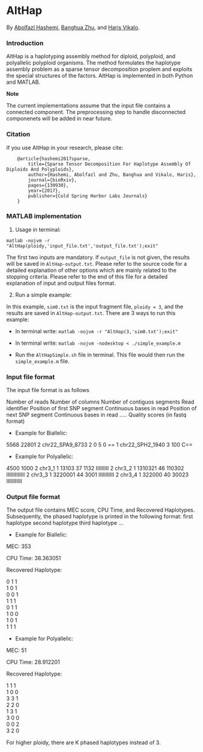 # AltHap
By [Abolfazl Hashemi](https://www.linkedin.com/in/abolfazlh/), [Banghua Zhu](https://github.com/13aeon), and [Haris Vikalo](http://users.ece.utexas.edu/~hvikalo/).

### Introduction

AltHap is a haplotyping assembly method for diploid, polyploid, and polyallelic polyploid organisms. The method formulates the haplotype assembly problem as a sparse tensor decomposition proplem and exploits the special structures of the factors.
AltHap is implemented in both Python and MATLAB. 

**Note**

The current implementations assume that the input file contains a connected component. The preprocessing step to handle disconnected componenets will be added in near future.

### Citation

If you use AltHap in your research, please cite:

        @article{hashemi2017sparse,
            title={Sparse Tensor Decomposition For Haplotype Assembly Of Diploids And Polyploids},
            author={Hashemi, Abolfazl and Zhu, Banghua and Vikalo, Haris},
            journal={bioRxiv},
            pages={130930},
            year={2017},
            publisher={Cold Spring Harbor Labs Journals}
        }
        
        
### MATLAB implementation

1. Usage in terminal:

```matlab -nojvm -r "AltHap(ploidy,'input_file.txt','output_file.txt');exit"```

The first two inputs are mandatory. If ```output_file``` is not given, the results will be saved in ```AltHap-output.txt```.
Please refer to the source code for a detailed explanation of other options which are mainly related to the stopping criteria.
Please refer to the end of this file for a detailed explanation of input and output files format.

2. Run a simple example:

In this example, ```sim0.txt``` is the input fragment file, ```ploidy = 3```, and the results are saved in ```AltHap-output.txt```. 
There are 3 ways to run this example:

- In terminal write: ``` matlab -nojvm -r "AltHap(3,'sim0.txt');exit" ```

- In terminal write: ``` matlab -nojvm -nodesktop < ./simple_example.m ```

- Run the ```AltHapSimple.sh``` file in terminal. This file would then run the ```simple_example.m``` file.

### Input file format

The input file format is as follows

Number of reads
Number of columns
Number of contiguos segments  Read identifier 	Position of first SNP segment		Continuous bases in read 	 Position of next SNP segment	Continuous bases in read ..... Quality scores (in fastq format)

- Example for Biallelic:

5568 
22801
2 chr22_SPA9_8733 2 0 5 0 ==
1 chr22_SPH2_1940 3 100 C==

- Example for Polyallelic:

4500
1000
2	chr3_1	1	13103	37	1132	IIIIIIIII
2	chr3_2	1	1310321	46	110302	IIIIIIIIIIIII
2	chr3_3	1	3220001	44	3001	IIIIIIIIIII
2	chr3_4	1	322000	40	30023	IIIIIIIIIII



### Output file format 

The output file contains MEC score, CPU Time, and Recovered Haplotypes. Subsequently, the phased haplotype is printed in the following format:
first haplotype		second haplotype 	third haplotype 	...

- Example for Biallelic:

MEC: 353

CPU Time: 38.363051

Recovered Haplotype:

0 1 1  
1 0 1  
0 0 1  
1 1 1  
0 1 1  
1 0 0  
1 0 1  
1 1 1  

- Example for Polyallelic:

MEC: 51

CPU Time: 28.912201

Recovered Haplotype:

1 1 1  
1 0 0  
3 3 1  
2 2 0  
1 3 1  
3 0 0  
0 0 2  
3 2 0  

For higher ploidy, there are K phased haplotypes instead of 3.

